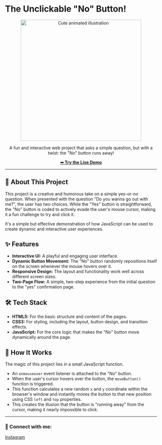# The Unclickable "No" Button!

<div align="center">
  <img src="https://i.postimg.cc/pdNqPxx1/milk-and-mocha-cute.gif" alt="Cute animated illustration" width="400"/>
</div>

<p align="center">
  A fun and interactive web project that asks a simple question, but with a twist: the "No" button runs away!
</p>

<p align="center">
  <a href="https://adityapatil0122.github.io/Funny-dating-website/"><strong>➥ Try the Live Demo</strong></a>
</p>

---

## 📖 About This Project

This project is a creative and humorous take on a simple yes-or-no question. When presented with the question "Do you wanna go out with me?", the user has two choices. While the "Yes" button is straightforward, the "No" button is coded to actively evade the user's mouse cursor, making it a fun challenge to try and click it.

It's a simple but effective demonstration of how JavaScript can be used to create dynamic and interactive user experiences.

## ✨ Features

-   **Interactive UI:** A playful and engaging user interface.
-   **Dynamic Button Movement:** The "No" button randomly repositions itself on the screen whenever the mouse hovers over it.
-   **Responsive Design:** The layout and functionality work well across different screen sizes.
-   **Two-Page Flow:** A simple, two-step experience from the initial question to the "yes" confirmation page.

## 🛠️ Tech Stack

-   **HTML5:** For the basic structure and content of the pages.
-   **CSS3:** For styling, including the layout, button design, and transition effects.
-   **JavaScript:** For the core logic that makes the "No" button move dynamically around the page.

## 🚀 How It Works

The magic of this project lies in a small JavaScript function.
-   An `onmouseover` event listener is attached to the "No" button.
-   When the user's cursor hovers over the button, the `moveButton()` function is triggered.
-   This function calculates a new random `x` and `y` coordinate within the browser's window and instantly moves the button to that new position using CSS `left` and `top` properties.
-   This creates the illusion that the button is "running away" from the cursor, making it nearly impossible to click.

---

### 👤 Connect with me:

<p>
  <a href="https://www.instagram.com/aditya_patil_0122/">Instagram</a>
</p>
